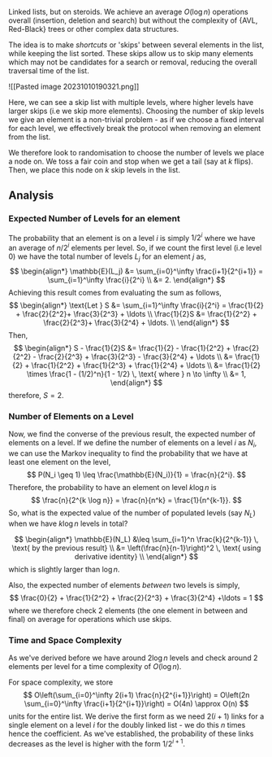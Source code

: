 Linked lists, but on steroids. We achieve an average $O(\log n)$ operations overall (insertion, deletion and search) but without the complexity of {AVL, Red-Black} trees or other complex data structures.

The idea is to make *shortcuts* or 'skips' between several elements in the list, while keeping the list sorted. These skips allow us to skip many elements which may not be candidates for a search or removal, reducing the overall traversal time of the list.

![[Pasted image 20231010190321.png]]

Here, we can see a skip list with multiple levels, where higher levels have larger skips (i.e we skip more elements). Choosing the number of skip levels we give an element is a non-trivial problem - as if we choose a fixed interval for each level, we effectively break the protocol when removing an element from the list. 

We therefore look to randomisation to choose the number of levels we place a node on. We toss a fair coin and stop when we get a tail (say at $k$ flips). Then, we place this node on $k$ skip levels in the list.
## Analysis
### Expected Number of Levels for an element
The probability that an element is on a level $i$ is simply $1/2^i$ where we have an average of $n/2^i$ elements per level. So, if we count the first level (i.e level $0$) we have the total number of levels $L_j$ for an element $j$ as,
$$
\begin{align*}
	\mathbb{E}(L_j) &= \sum_{i=0}^\infty \frac{i+1}{2^{i+1}} = \sum_{i=1}^\infty \frac{i}{2^i} \\
	&= 2.
\end{align*}
$$
Achieving this result comes from evaluating the sum as follows,
$$
\begin{align*}
	\text{Let } S &= \sum_{i=1}^\infty \frac{i}{2^i} = \frac{1}{2} + \frac{2}{2^2}+ \frac{3}{2^3} + \ldots \\
	\frac{1}{2}S &= \frac{1}{2^2} + \frac{2}{2^3}+ \frac{3}{2^4} + \ldots. \\
\end{align*}
$$
Then,
$$
\begin{align*}
	S - \frac{1}{2}S &= \frac{1}{2} - \frac{1}{2^2} + \frac{2}{2^2} - \frac{2}{2^3} + \frac{3}{2^3} - \frac{3}{2^4} + \ldots \\
	&= \frac{1}{2} + \frac{1}{2^2} + \frac{1}{2^3} + \frac{1}{2^4} + \ldots \\
	&= \frac{1}{2} \times \frac{1 - (1/2)^n}{1 - 1/2} \, \text{ where } n \to \infty \\
	&= 1,
\end{align*}
$$
therefore,  $S = 2$.

### Number of Elements on a Level
Now, we find the converse of the previous result, the expected number of elements on a level. If we define the number of elements on a level $i$ as $N_i$, we can use the Markov inequality to find the probability that we have at least one element on the level,
$$
P(N_i \geq 1) \leq \frac{\mathbb{E}(N_i)}{1} = \frac{n}{2^i}.
$$
Therefore, the probability to have an element on level $k \log n$ is 
$$
	\frac{n}{2^{k \log n}} = \frac{n}{n^k} = \frac{1}{n^{k-1}}.
$$
So, what is the expected value of the number of populated levels (say $N_L$) when we have $k \log n$ levels in total?

$$
\begin{align*}
	\mathbb{E}(N_L) &\leq \sum_{i=1}^n \frac{k}{2^{k-1}} \, \text{ by the previous result} \\
	&= \left(\frac{n}{n-1}\right)^2 \, \text{ using derivative identity} \\
\end{align*}
$$
which is slightly larger than $\log n$. 

Also, the expected number of elements *between* two levels is simply,
$$
	\frac{0}{2} + \frac{1}{2^2} + \frac{2}{2^3} + \frac{3}{2^4} +\ldots = 1
$$
where we therefore check $2$ elements (the one element in between and final) on average for operations which use skips. 

### Time and Space Complexity
As we've derived before we have around $2 \log n$ levels and check around $2$ elements per level for a time complexity of $O(\log n)$.

For space complexity, we store
$$
	O\left(\sum_{i=0}^\infty 2(i+1) \frac{n}{2^{i+1}}\right) = O\left(2n \sum_{i=0}^\infty \frac{i+1}{2^{i+1}}\right) = O(4n) \approx O(n)
$$
units for the entire list. We derive the first form as we need $2(i+1)$ links for a single element on a level $i$ for the doubly linked list - we do this $n$ times hence the coefficient. As we've established, the probability of these links decreases as the level is higher with the form $1/2^{i+1}$.
